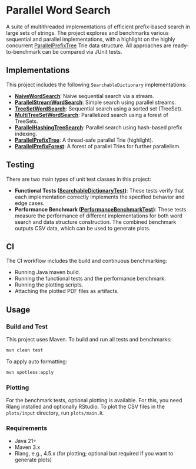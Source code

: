 # Parallel Word Search

A suite of multithreaded implementations of efficient prefix-based search in large sets of strings. The project explores and benchmarks various sequential and parallel implementations, with a highlight on the highly concurrent [ParallelPrefixTree](https://github.com/tsaglam/ParallelWordSearch/blob/main/src/main/java/io/github/tsaglam/wordsearch/tree/ParallelPrefixTree.java) Trie data structure. All approaches are ready-to-benchmark can be compared via JUnit tests.

## Implementations

This project includes the following `SearchableDictionary` implementations:

- **[NaiveWordSearch](https://github.com/tsaglam/ParallelWordSearch/blob/main/src/main/java/io/github/tsaglam/wordsearch/impl/NaiveWordSearch.java)**: Naive sequential search via a stream.
- **[ParallelStreamWordSearch](https://github.com/tsaglam/ParallelWordSearch/blob/main/src/main/java/io/github/tsaglam/wordsearch/impl/ParallelStreamWordSearch.java)**: Simple search using parallel streams.
- **[TreeSetWordSearch](https://github.com/tsaglam/ParallelWordSearch/blob/main/src/main/java/io/github/tsaglam/wordsearch/impl/TreeSetWordSearch.java)**: Sequential search using a sorted set (TreeSet).
- **[MultiTreeSetWordSearch](https://github.com/tsaglam/ParallelWordSearch/blob/main/src/main/java/io/github/tsaglam/wordsearch/impl/MultiTreeSetWordSearch.java)**: Parallelized search using a forest of TreeSets.
- **[ParallelHashingTreeSearch](https://github.com/tsaglam/ParallelWordSearch/blob/main/src/main/java/io/github/tsaglam/wordsearch/impl/ParallelHashingTreeSearch.java)**: Parallel search using hash-based prefix indexing.
- **[ParallelPrefixTree](https://github.com/tsaglam/ParallelWordSearch/blob/main/src/main/java/io/github/tsaglam/wordsearch/tree/ParallelPrefixTree.java)**: A thread-safe parallel Trie (highlight).
- **[ParallelPrefixForest](https://github.com/tsaglam/ParallelWordSearch/blob/main/src/main/java/io/github/tsaglam/wordsearch/tree/ParallelPrefixForest.java)**: A forest of parallel Tries for further parallelism.

## Testing

There are two main types of unit test classes in this project:

- **Functional Tests ([SearchableDictionaryTest](https://github.com/tsaglam/ParallelWordSearch/blob/main/src/test/java/io/github/tsaglam/wordsearch/SearchableDictionaryTest.java))**: These tests verify that each implementation correctly implements the specified behavior and edge cases.
- **Performance Benchmark ([PerformanceBenchmarkTest](https://github.com/tsaglam/ParallelWordSearch/blob/main/src/test/java/io/github/tsaglam/wordsearch/PerformanceBenchmarkTest.java))**: These tests measure the performance of different implementations for both word search and data structure construction. The combined benchmark outputs CSV data, which can be used to generate plots.

## CI

The CI workflow includes the build and continuous benchmarking:

- Running Java maven build.
- Running the functional tests and the performance benchmark.
- Running the plotting scripts.
- Attaching the plotted PDF files as artifacts.

## Usage

### Build and Test

This project uses Maven. To build and run all tests and benchmarks:

```sh
mvn clean test
```

To apply auto formatting:

```sh
mvn spotless:apply
```

### Plotting

For the benchmark tests, optional plotting is available. For this, you need Rlang installed and optionally RStudio. To plot the CSV files in the `plots/input` directory, run `plots/main.R`.

### Requirements

- Java 21+
- Maven 3.x
- Rlang, e.g., 4.5.x (for plotting; optional but required if you want to generate plots)
